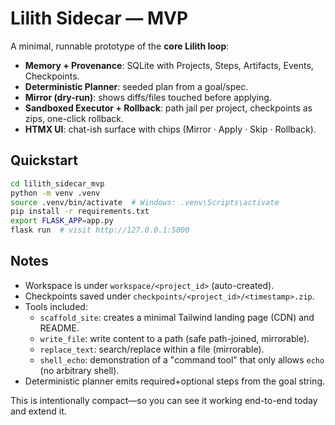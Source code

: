 # Lilith Sidecar — MVP

A minimal, runnable prototype of the **core Lilith loop**:

- **Memory + Provenance**: SQLite with Projects, Steps, Artifacts, Events, Checkpoints.
- **Deterministic Planner**: seeded plan from a goal/spec.
- **Mirror (dry-run)**: shows diffs/files touched before applying.
- **Sandboxed Executor + Rollback**: path jail per project, checkpoints as zips, one-click rollback.
- **HTMX UI**: chat-ish surface with chips (Mirror · Apply · Skip · Rollback).

## Quickstart

```bash
cd lilith_sidecar_mvp
python -m venv .venv
source .venv/bin/activate  # Windows: .venv\Scripts\activate
pip install -r requirements.txt
export FLASK_APP=app.py
flask run  # visit http://127.0.0.1:5000
```

## Notes

- Workspace is under `workspace/<project_id>` (auto-created).
- Checkpoints saved under `checkpoints/<project_id>/<timestamp>.zip`.
- Tools included:
  - `scaffold_site`: creates a minimal Tailwind landing page (CDN) and README.
  - `write_file`: write content to a path (safe path-joined, mirrorable).
  - `replace_text`: search/replace within a file (mirrorable).
  - `shell_echo`: demonstration of a "command tool" that only allows `echo` (no arbitrary shell).
- Deterministic planner emits required+optional steps from the goal string.

This is intentionally compact—so you can see it working end-to-end today and extend it.

